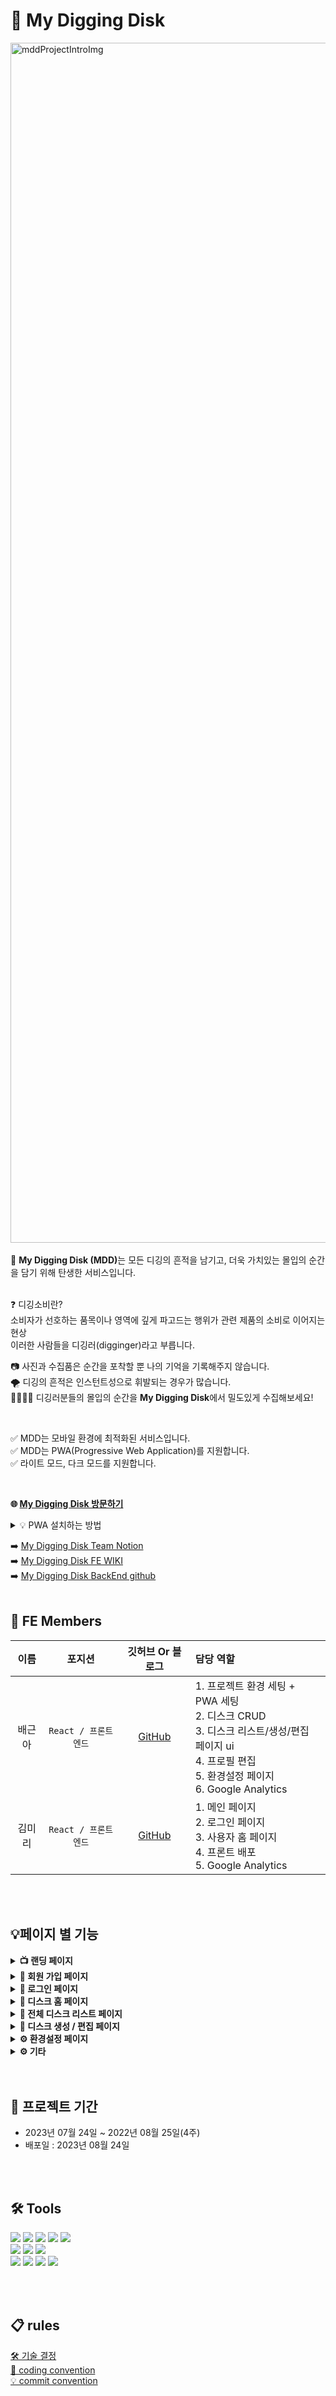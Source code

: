 # 💾 My Digging Disk
<img width="1920" alt="mddProjectIntroImg" src="https://github.com/green9930/mdd_FE/assets/107628613/ae6c8db8-4b8b-4c52-9596-adda54f767ea">
<br/>


<br/>
💾 <b>My Digging Disk (MDD)</b>는 모든 디깅의 흔적을 남기고, 더욱 가치있는 몰입의 순간을 담기 위해 탄생한 서비스입니다.<br/>
<br/>

❓ 디깅소비란?<br/>
소비자가 선호하는 품목이나 영역에 깊게 파고드는 행위가 관련 제품의 소비로 이어지는 현상<br/>
이러한 사람들을 디깅러(digginger)라고 부릅니다.<br/>

📷 사진과 수집품은 순간을 포착할 뿐 나의 기억을 기록해주지 않습니다.<br/>
🌪️ 디깅의 흔적은 인스턴트성으로 휘발되는 경우가 많습니다.<br/>
👨‍👩‍👧‍👦 디깅러분들의 몰입의 순간을 <b>My Digging Disk</b>에서 밀도있게 수집해보세요!<br/>

<br/>

✅ MDD는 모바일 환경에 최적화된 서비스입니다. <br/> 
✅ MDD는 PWA(Progressive Web Application)를 지원합니다. <br/> 
✅ 라이트 모드, 다크 모드를 지원합니다. 

<br/> 

<b>🌐 [My Digging Disk 방문하기](https://www.mydiggingdisk.com/)</b> <br/>

<details>
 <summary>💡 PWA 설치하는 방법</summary>
 
 <b>📲 ios</b> 
 <br/>
 
 ![pwa_ios](https://github.com/green9930/mdd_FE/assets/69451758/0aaf9ce4-600d-4c23-9b94-7c4b508ca2fa) 
 
 <br/>
 
 <b>📲 android</b> 
 <br/>
 
![pwa_android](https://github.com/green9930/mdd_FE/assets/69451758/65798495-af5c-4b26-93c3-c6d65b6ac959)
 
</details>

➡️ [My Digging Disk Team Notion](https://www.notion.so/3c58db3b3c264afda3f88be457c78a39?pvs=4)  <br/>
➡️ [My Digging Disk FE WIKI](https://github.com/green9930/mdd_FE/wiki)<br/>
➡️ [My Digging Disk BackEnd github](https://github.com/PhiloMonx1/MyDiggingDiskBackEnd)<br/>
<br/>

## 👥 FE Members

|이름|포지션|깃허브 Or 블로그|담당 역할|
|:-----:|:---:|:---:|:---|
|배근아|`React / 프론트엔드`|[GitHub](https://github.com/green9930)|1. 프로젝트 환경 세팅 + PWA 세팅<br />2. 디스크 CRUD <br />3. 디스크 리스트/생성/편집 페이지 ui<br />4. 프로필 편집 <br />5. 환경설정 페이지 <br/>6. Google Analytics|
|김미리|`React / 프론트엔드`|[GitHub](https://github.com/loveyoujgb)|1. 메인 페이지 </br>2. 로그인 페이지</br> 3. 사용자 홈 페이지</br> 4. 프론트 배포 <br/>5. Google Analytics|

<br/>
<br/>

## 💡페이지 별 기능

<details>
<summary><b>📺 랜딩 페이지</b></summary>
 
 - 2000년대 초반의 모니터 화면 컨셉 + 텍스트 타이핑 효과
 - MDD 소개 모달

 ![메인 페이지](https://github.com/green9930/mdd_FE/assets/107628613/b13bd437-d39d-4c2f-b805-ee69ea4ffefb)

</details>

<details>
<summary><b>🔏 회원 가입 페이지</b></summary>

 - ID, PASSWORD 입력으로 간단하게 회원가입하고 나만의 디스크를 바로 생성해 볼 수 있습니다.

<img width="6019" alt="회원가입" src="https://github.com/green9930/mdd_FE/assets/107628613/18e1757c-aca2-41a4-bc4d-49dc73ed13d7">
 
</details>

<details>
<summary><b>🔐 로그인 페이지</b></summary>

- 아이디, 비번 오류 시 에러메시지
- 입력한 비밀번호를 확인할 수 있습니다.

![로그인](https://github.com/green9930/mdd_FE/assets/107628613/a4eb86ca-83cf-42c3-8fba-f97c0a97f609)

</details>

<details>
<summary><b>🙋 디스크 홈 페이지</b></summary>

- 타인의 디스크 홈을 방문하여 '좋아요'를 누를 수 있습니다.
- 나의 디스크 홈 페이지를 친구에게 공유할 수 있습니다. (모바일 ➡️ 공유하기, 데스크탑 ➡️ url 복사)
- 나만의 대표 디스크 목록을 볼 수 있습니다.
- 프로필 사진, 닉네임, 자기소개를 추가해 나만의 개성 있는 프로필을 만들 수 있습니다.

<img width="6019" alt="디스크 홈 페이지" src="https://github.com/green9930/mdd_FE/assets/107628613/cc40914f-b736-4371-aa78-c992664301e4">

</details>

<details>
<summary><b>💾 전체 디스크 리스트 페이지</b></summary>

- 디스크 목록을 Feed 또는 Gallery 형식으로 볼 수 있습니다.
- 디스크는 이미지 모드 또는 텍스트 모드로 볼 수 있습니다.
- 마음에 드는 디스크에 '좋아요'를 누를 수 있습니다.
- 디스크를 삭제할 수 있습니다.
- 디스크 생성 페이지, 편집 페이지로 이동할 수 있습니다.

<img width="6074" alt="전체 디깅 디스크" src="https://github.com/green9930/mdd_FE/assets/107628613/314c5604-5087-42bb-9883-6bbc58819658">

</details>

<details>
<summary><b>📝 디스크 생성 / 편집 페이지</b></summary>
 
- 디스크 생성 및 편집을 할 수 있습니다.
- 제목 직접 입력 또는 랜덤 추천으로 디스크 제목을 입력할 수 있습니다.
- 5가지 다양한 디스크 색상 중 내가 원하는 테마를 선택할 수 있습니다.
- 최대 4장의 이미지를 업로드할 수 있습니다.
- 디스크를 소개하는 문구를 적을 수 있습니다.
  
![디스크 생성 편집페이지](https://github.com/green9930/mdd_FE/assets/69451758/68bf6242-25df-4699-8b81-dd607e8d4a70)

</details>

<details>
<summary><b>⚙️ 환경설정 페이지</b></summary>
 
- 환경설정에서 로그아웃, 회원탈퇴를 할 수 있습니다.
- 라이트모드/다크모드 설정이 가능합니다. 

![기타페이지](https://github.com/green9930/mdd_FE/assets/69451758/5e5b934b-b7c6-4944-a87a-705b43654da3)

</details>

<details>
<summary><b>⚙️ 기타</b></summary>
 
- 오류 페이지, 로딩 스피너

![etc](https://github.com/green9930/mdd_FE/assets/69451758/91cf1a0d-706c-4953-b51a-77038813b7c3)

</details>

<br/>
<br/>

## 📆 프로젝트 기간
 * 2023년 07월 24일 ~ 2022년 08월 25일(4주)
 * 배포일 : 2023년 08월 24일

<br/>
<br/>

## 🛠 Tools
<p>
  <img src="https://img.shields.io/badge/React-61DAFB?style=for-the-badge&logo=React&logoColor=black">
  <img src="https://img.shields.io/badge/TypeScript-3178C6?style=for-the-badge&logo=TypeScript&logoColor=ffffff">
  <img src="https://img.shields.io/badge/Axios-5A29E4?style=for-the-badge&logo=Axios&logoColor=white">
  <img src="https://img.shields.io/badge/React Query-FF4154?style=for-the-badge&logo=React Query&logoColor=white">
  <img src="https://img.shields.io/badge/Recoil-2E77BC?style=for-the-badge&logo=Recoil&logoColor=white">
  <br/>
  <img src="https://img.shields.io/badge/React Router-CA4245?style=for-the-badge&logo=React Router&logoColor=ffffff">
  <img src="https://img.shields.io/badge/styled components-DB7093?style=for-the-badge&logo=styled components&logoColor=ffffff">
  <img src="https://img.shields.io/badge/PWA-5A0FC8?style=for-the-badge&logo=PWA&logoColor=ffffff">
  <br/>
  <img src="https://img.shields.io/badge/GitHub-181717?style=for-the-badge&logo=GitHub&logoColor=ffffff">
  <img src="https://img.shields.io/badge/-aws%20amplify-FF9900?style=for-the-badge&logo=aws%20amplify&logoColor=white">
  <img src="https://img.shields.io/badge/Google Analytics-E37400?style=for-the-badge&logo=Google+Analytics&logoColor=ffffff">
  <img src="https://img.shields.io/badge/Figma-F24E1E?style=for-the-badge&logo=Figma&logoColor=ffffff">
</p>

<br/>
<br/>
  
## 📋 rules

[🛠️ 기술 결정](https://github.com/green9930/mdd_FE/wiki/%F0%9F%9B%A0%EF%B8%8F-%EA%B8%B0%EC%88%A0-%EA%B2%B0%EC%A0%95) <br/>
[🚨 coding convention](https://github.com/green9930/mdd_FE/wiki/%F0%9F%9A%A8-coding-convention) <br/>
[💡 commit convention](https://github.com/green9930/mdd_FE/wiki/%F0%9F%92%A1-commit-convention) <br/>

<br/>
<br/>
